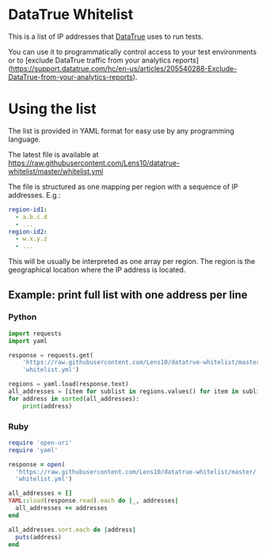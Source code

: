 # DataTrue Whitelist

This is a list of IP addresses that [DataTrue](https://datatrue.com/) uses to run tests.

You can use it to programmatically control access to your test environments or to
[exclude DataTrue traffic from your analytics reports] (https://support.datatrue.com/hc/en-us/articles/205540288-Exclude-DataTrue-from-your-analytics-reports).

# Using the list

The list is provided in YAML format for easy use by any programming language.

The latest file is available at
https://raw.githubusercontent.com/Lens10/datatrue-whitelist/master/whitelist.yml

The file is structured as one mapping per region with a sequence of IP
addresses. E.g.:

```yaml
region-id1:
  - a.b.c.d
  - ...
region-id2:
  - w.x.y.z
  - ...
```

This will be usually be interpreted as one array per region.  The region is the
geographical location where the IP address is located.

## Example: print full list with one address per line

### Python

```python
import requests
import yaml

response = requests.get(
    'https://raw.githubusercontent.com/Lens10/datatrue-whitelist/master/'
    'whitelist.yml')

regions = yaml.load(response.text)
all_addresses = [item for sublist in regions.values() for item in sublist]
for address in sorted(all_addresses):
    print(address)
```

### Ruby

```ruby
require 'open-uri'
require 'yaml'

response = open(
  'https://raw.githubusercontent.com/Lens10/datatrue-whitelist/master/'\
  'whitelist.yml')

all_addresses = []
YAML::load(response.read).each do |_, addresses|
  all_addresses += addresses
end

all_addresses.sort.each do |address|
  puts(address)
end
```
